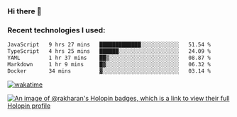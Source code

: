 ### Hi there 👋

### Recent technologies I used:
<!--START_SECTION:waka-->

```txt
JavaScript   9 hrs 27 mins   █████████████░░░░░░░░░░░░   51.54 %
TypeScript   4 hrs 25 mins   ██████░░░░░░░░░░░░░░░░░░░   24.09 %
YAML         1 hr 37 mins    ██▒░░░░░░░░░░░░░░░░░░░░░░   08.87 %
Markdown     1 hr 9 mins     █▓░░░░░░░░░░░░░░░░░░░░░░░   06.32 %
Docker       34 mins         ▓░░░░░░░░░░░░░░░░░░░░░░░░   03.14 %
```

<!--END_SECTION:waka-->
[![wakatime](https://wakatime.com/badge/user/fe50d444-0cee-4d14-a0b3-b9e8509eb4d0.svg)](https://wakatime.com/@fe50d444-0cee-4d14-a0b3-b9e8509eb4d0)

[![An image of @rakharan's Holopin badges, which is a link to view their full Holopin profile](https://holopin.me/rakharan)](https://holopin.io/@rakharan)
